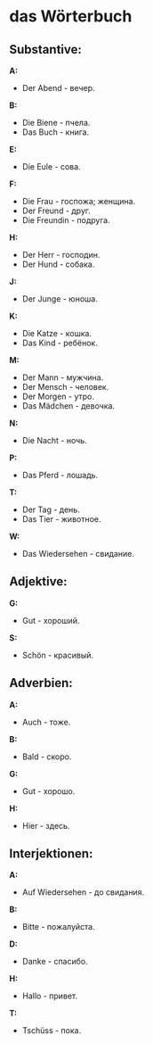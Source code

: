 # das Wörterbuch

## Substantive:
**A:**
- Der Abend - вечер.

**B:**
- Die Biene - пчела.
- Das Buch - книга.

**E:**
- Die Eule - сова.

**F:**
- Die Frau - госпожa; женщина.
- Der Freund - друг.
- Die Freundin - подруга.

**H:**
- Der Herr - господин.
- Der Hund - собака.

**J:**
- Der Junge - юноша.

**K:**
- Die Katze - кошка.
- Das Kind - ребёнок.

**M:**
- Der Mann - мужчина.
- Der Mensch - человек.
- Der Morgen - утро.
- Das Mädchen - девочка.

**N:**
- Die Nacht - ночь.

**P:**
- Das Pferd - лошадь.

**T:**
- Der Tag - день.
- Das Tier - животное.

**W:**
- Das Wiedersehen - свидание.

## Adjektive:
**G:**
- Gut - хороший.

**S:**
- Schön - красивый.

## Adverbien:
**A:**
- Auch - тоже.

**B:**
- Bald - скоро.

**G:**
- Gut - хорошо.

**H:**
- Hier - здесь.

## Interjektionen:
**A:**
- Auf Wiedersehen - до свидания.

**B:**
- Bitte - пожалуйста.

**D:**
- Danke - спасибо.

**H:**
- Hallo - привет.

**T:**
- Tschüss - пока.
